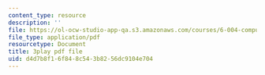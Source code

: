 ```yaml
---
content_type: resource
description: ''
file: https://ol-ocw-studio-app-qa.s3.amazonaws.com/courses/6-004-computation-structures-spring-2017/d4d7b8f16f848c543b8256dc9104e704_JSm74ghAvJc.pdf
file_type: application/pdf
resourcetype: Document
title: 3play pdf file
uid: d4d7b8f1-6f84-8c54-3b82-56dc9104e704
---
```

